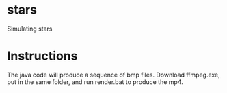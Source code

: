 # stars
Simulating stars

# Instructions
The java code will produce a sequence of bmp files. Download ffmpeg.exe, put in the same folder, and run render.bat to produce the mp4.
